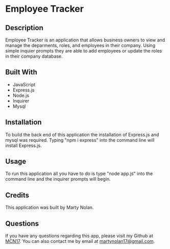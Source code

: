# Employee Tracker

## Description
Employee Tracker is an application that allows business owners to view and manage the deparments, roles, and employees in their company. Using simple inquier prompts they are able to add employees or update the roles in their company database.

## Built With
* JavaScript
* Express.js
* Node.js
* Inquirer
* Mysql

## Installation
To build the back end of this application the installation of Express.js and mysql was required. Typing "npm i express" into the command line will install Express.js.

## Usage
To run this application all you have to do is type "node app.js" into the command line and the inquirer prompts will begin.

## Credits
This application was built by Marty Nolan.

## Questions
If you have any questions regarding this app, please visit my Github at [MCN17](https://github.com/MCN17). You can also contact me by email at       martynolan17@gmail.com.
